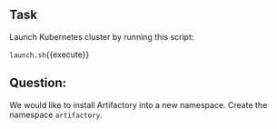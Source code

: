 ## Task

Launch Kubernetes cluster by running this script:

`launch.sh`{{execute}}

## Question:

We would like to install Artifactory into a new namespace. Create the namespace `artifactory`.
